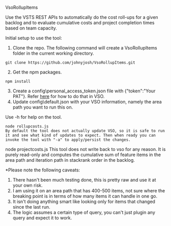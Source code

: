  VsoRollupItems

Use the VSTS REST APIs to automatically do the cost roll-ups for a given backlog and to evaluate cumulative costs and project completion times based on team capacity.

Initial setup to use the tool:
1. Clone the repo. The following command will create a VsoRollupItems folder in the current working directory.
```
git clone https://github.com/johnyjosh/VsoRollupItems.git
```
2. Get the npm packages.
```
npm install
```
3. Create a config\personal_access_token.json file with {"token":"Your PAT"}. Refer [here](https://docs.microsoft.com/en-us/vsts/accounts/use-personal-access-tokens-to-authenticate) for how to do that in VSO.
4. Update config\default.json with your VSO information, namely the area path you want to run this on.

Use -h for help on the tool. 
```
node rollupcosts.js
By default the tool does not actually update VSO, so it is safe to run it and see what kind of updates to expect. Then when ready you can invoke the tool with "-a" to apply/persist the changes.
```
node projectcosts.js
This tool does not write back to vso for any reason. It is purely read-only and computes the cumulative sum of feature items in the area path and iteration path in stackrank order in the backlog.

*Please note the following caveats:
1. There hasn't been much testing done, this is pretty raw and use it at your own risk.
2. I am using it on an area path that has 400-500 items, not sure where the breaking point is in terms of how many items it can handle in one go.
3. It isn't doing anything smart like looking only for items that changed since the last run.
4. The logic assumes a certain type of query, you can't just plugin any query and expect it to work.
